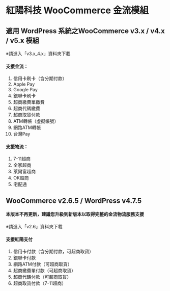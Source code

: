 # 紅陽科技 WooCommerce 金流模組
## 適用 WordPress 系統之WooCommerce v3.x / v4.x / v5.x 模組
※請進入「v3.x_4.x」資料夾下載
#### 支援金流：
1. 信用卡刷卡（含分期付款）
2. Apple Pay
3. Google Pay
4. 銀聯卡刷卡
5. 超商繳費單繳費
6. 超商代碼繳費
7. 超商取貨付款
8. ATM轉帳（虛擬帳號）
9. 網路ATM轉帳
10. 台灣Pay

#### 支援物流：
1. 7-11超商
2. 全家超商
3. 萊爾富超商
4. OK超商
5. 宅配通


## WooCommerce v2.6.5 / WordPress v4.7.5
#### 本版本不再更新，建議您升級到新版本以取得完整的金流物流服務支援
※請進入「v2.6」資料夾下載
#### 支援紅陽支付
1. 信用卡付款（含分期付款，可超商取貨）
2. 銀聯卡付款
3. 網路ATM付款（可超商取貨）
4. 超商繳費單付款（可超商取貨）
5. 超商代碼付款（可超商取貨）
6. 超商取貨付款（7-11超商）
